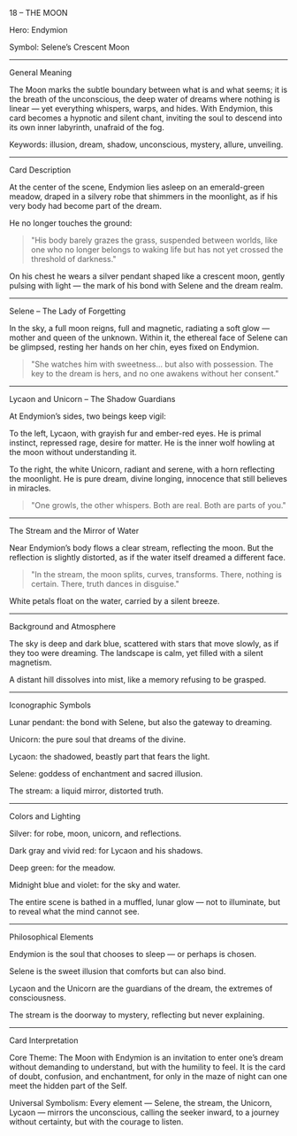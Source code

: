 18 – THE MOON

Hero: Endymion

Symbol: Selene’s Crescent Moon


---

General Meaning

The Moon marks the subtle boundary between what is and what seems; it is the breath of the unconscious, the deep water of dreams where nothing is linear — yet everything whispers, warps, and hides.
With Endymion, this card becomes a hypnotic and silent chant, inviting the soul to descend into its own inner labyrinth, unafraid of the fog.

Keywords: illusion, dream, shadow, unconscious, mystery, allure, unveiling.


---

Card Description

At the center of the scene, Endymion lies asleep on an emerald-green meadow,
draped in a silvery robe that shimmers in the moonlight, as if his very body had become part of the dream.

He no longer touches the ground:

> "His body barely grazes the grass, suspended between worlds, like one who no longer belongs to waking life but has not yet crossed the threshold of darkness."



On his chest he wears a silver pendant shaped like a crescent moon, gently pulsing with light — the mark of his bond with Selene and the dream realm.


---

Selene – The Lady of Forgetting

In the sky, a full moon reigns, full and magnetic, radiating a soft glow — mother and queen of the unknown.
Within it, the ethereal face of Selene can be glimpsed, resting her hands on her chin, eyes fixed on Endymion.

> "She watches him with sweetness... but also with possession. The key to the dream is hers, and no one awakens without her consent."




---

Lycaon and Unicorn – The Shadow Guardians

At Endymion’s sides, two beings keep vigil:

To the left, Lycaon, with grayish fur and ember-red eyes.
He is primal instinct, repressed rage, desire for matter.
He is the inner wolf howling at the moon without understanding it.

To the right, the white Unicorn, radiant and serene, with a horn reflecting the moonlight.
He is pure dream, divine longing, innocence that still believes in miracles.

> "One growls, the other whispers. Both are real. Both are parts of you."




---

The Stream and the Mirror of Water

Near Endymion’s body flows a clear stream, reflecting the moon. But the reflection is slightly distorted, as if the water itself dreamed a different face.

> "In the stream, the moon splits, curves, transforms.
There, nothing is certain. There, truth dances in disguise."



White petals float on the water, carried by a silent breeze.


---

Background and Atmosphere

The sky is deep and dark blue, scattered with stars that move slowly, as if they too were dreaming.
The landscape is calm, yet filled with a silent magnetism.

A distant hill dissolves into mist, like a memory refusing to be grasped.


---

Iconographic Symbols

Lunar pendant: the bond with Selene, but also the gateway to dreaming.

Unicorn: the pure soul that dreams of the divine.

Lycaon: the shadowed, beastly part that fears the light.

Selene: goddess of enchantment and sacred illusion.

The stream: a liquid mirror, distorted truth.



---

Colors and Lighting

Silver: for robe, moon, unicorn, and reflections.

Dark gray and vivid red: for Lycaon and his shadows.

Deep green: for the meadow.

Midnight blue and violet: for the sky and water.


The entire scene is bathed in a muffled, lunar glow — not to illuminate, but to reveal what the mind cannot see.


---

Philosophical Elements

Endymion is the soul that chooses to sleep — or perhaps is chosen.

Selene is the sweet illusion that comforts but can also bind.

Lycaon and the Unicorn are the guardians of the dream, the extremes of consciousness.

The stream is the doorway to mystery, reflecting but never explaining.


---

Card Interpretation

Core Theme:
The Moon with Endymion is an invitation to enter one’s dream without demanding to understand, but with the humility to feel.
It is the card of doubt, confusion, and enchantment, for only in the maze of night can one meet the hidden part of the Self.

Universal Symbolism:
Every element — Selene, the stream, the Unicorn, Lycaon — mirrors the unconscious, calling the seeker inward, to a journey without certainty, but with the courage to listen.
